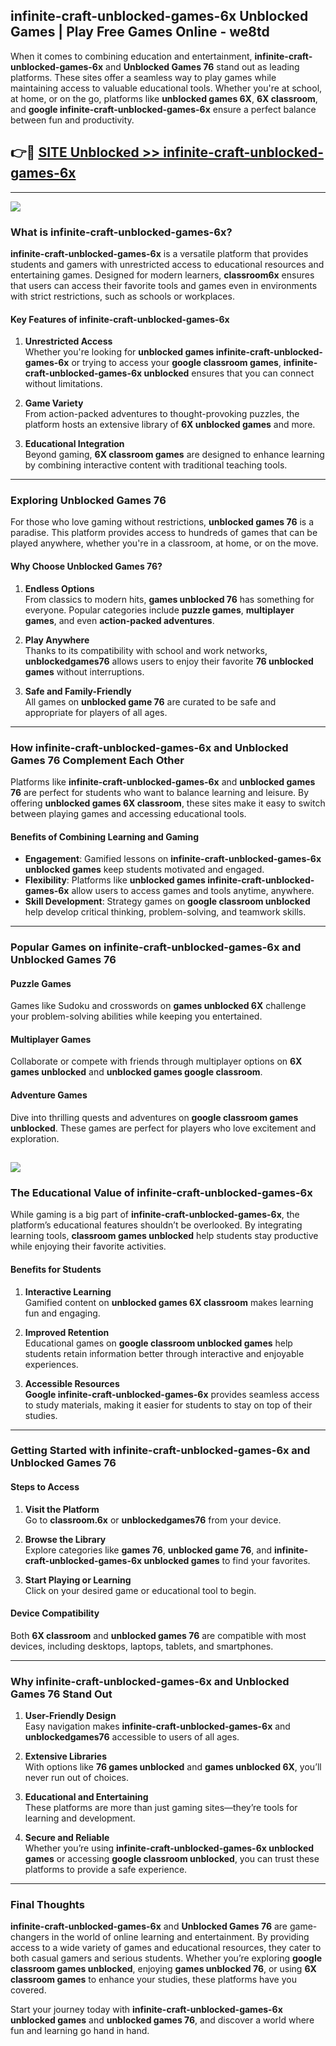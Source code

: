 ## infinite-craft-unblocked-games-6x Unblocked Games | Play Free Games Online - we8td 

When it comes to combining education and entertainment, **infinite-craft-unblocked-games-6x** and **Unblocked Games 76** stand out as leading platforms. These sites offer a seamless way to play games while maintaining access to valuable educational tools. Whether you're at school, at home, or on the go, platforms like **unblocked games 6X**, **6X classroom**, and **google infinite-craft-unblocked-games-6x** ensure a perfect balance between fun and productivity.
## 👉🔴 [SITE Unblocked >> infinite-craft-unblocked-games-6x](http://download.freeplayer.one?title=infinite-craft-unblocked-games-6x&ref=23D)
---
<a href="http://download.freeplayer.one?title=infinite-craft-unblocked-games-6x&ref=23D/"><img src="https://github.com/user-attachments/assets/438f12ca-57a4-47a3-8ead-c64da593a1e5"/></a>
### What is infinite-craft-unblocked-games-6x?  

**infinite-craft-unblocked-games-6x** is a versatile platform that provides students and gamers with unrestricted access to educational resources and entertaining games. Designed for modern learners, **classroom6x** ensures that users can access their favorite tools and games even in environments with strict restrictions, such as schools or workplaces.  

#### Key Features of infinite-craft-unblocked-games-6x  

1. **Unrestricted Access**  
   Whether you're looking for **unblocked games infinite-craft-unblocked-games-6x** or trying to access your **google classroom games**, **infinite-craft-unblocked-games-6x unblocked** ensures that you can connect without limitations.  

2. **Game Variety**  
   From action-packed adventures to thought-provoking puzzles, the platform hosts an extensive library of **6X unblocked games** and more.  

3. **Educational Integration**  
   Beyond gaming, **6X classroom games** are designed to enhance learning by combining interactive content with traditional teaching tools.  



---

### Exploring Unblocked Games 76  

For those who love gaming without restrictions, **unblocked games 76** is a paradise. This platform provides access to hundreds of games that can be played anywhere, whether you're in a classroom, at home, or on the move.  

#### Why Choose Unblocked Games 76?  

1. **Endless Options**  
   From classics to modern hits, **games unblocked 76** has something for everyone. Popular categories include **puzzle games**, **multiplayer games**, and even **action-packed adventures**.  

2. **Play Anywhere**  
   Thanks to its compatibility with school and work networks, **unblockedgames76** allows users to enjoy their favorite **76 unblocked games** without interruptions.  

3. **Safe and Family-Friendly**  
   All games on **unblocked game 76** are curated to be safe and appropriate for players of all ages.  

---

### How infinite-craft-unblocked-games-6x and Unblocked Games 76 Complement Each Other  

Platforms like **infinite-craft-unblocked-games-6x** and **unblocked games 76** are perfect for students who want to balance learning and leisure. By offering **unblocked games 6X classroom**, these sites make it easy to switch between playing games and accessing educational tools.  

#### Benefits of Combining Learning and Gaming  

- **Engagement**: Gamified lessons on **infinite-craft-unblocked-games-6x unblocked games** keep students motivated and engaged.  
- **Flexibility**: Platforms like **unblocked games infinite-craft-unblocked-games-6x** allow users to access games and tools anytime, anywhere.  
- **Skill Development**: Strategy games on **google classroom unblocked** help develop critical thinking, problem-solving, and teamwork skills.  

---

### Popular Games on infinite-craft-unblocked-games-6x and Unblocked Games 76  

#### Puzzle Games  

Games like Sudoku and crosswords on **games unblocked 6X** challenge your problem-solving abilities while keeping you entertained.  

#### Multiplayer Games  

Collaborate or compete with friends through multiplayer options on **6X games unblocked** and **unblocked games google classroom**.  

#### Adventure Games  

Dive into thrilling quests and adventures on **google classroom games unblocked**. These games are perfect for players who love excitement and exploration.  

<a href="http://download.freeplayer.one?title=infinite-craft-unblocked-games-6x&ref=23D/"><img src="https://github.com/user-attachments/assets/fe0c3e91-c8e1-489c-acf0-e2f614c12fb8"/></a>
---

### The Educational Value of infinite-craft-unblocked-games-6x  

While gaming is a big part of **infinite-craft-unblocked-games-6x**, the platform’s educational features shouldn’t be overlooked. By integrating learning tools, **classroom games unblocked** help students stay productive while enjoying their favorite activities.  

#### Benefits for Students  

1. **Interactive Learning**  
   Gamified content on **unblocked games 6X classroom** makes learning fun and engaging.  

2. **Improved Retention**  
   Educational games on **google classroom unblocked games** help students retain information better through interactive and enjoyable experiences.  

3. **Accessible Resources**  
   **Google infinite-craft-unblocked-games-6x** provides seamless access to study materials, making it easier for students to stay on top of their studies.  

---

### Getting Started with infinite-craft-unblocked-games-6x and Unblocked Games 76  

#### Steps to Access  

1. **Visit the Platform**  
   Go to **classroom.6x** or **unblockedgames76** from your device.  

2. **Browse the Library**  
   Explore categories like **games 76**, **unblocked game 76**, and **infinite-craft-unblocked-games-6x unblocked games** to find your favorites.  

3. **Start Playing or Learning**  
   Click on your desired game or educational tool to begin.  

#### Device Compatibility  

Both **6X classroom** and **unblocked games 76** are compatible with most devices, including desktops, laptops, tablets, and smartphones.  

---

### Why infinite-craft-unblocked-games-6x and Unblocked Games 76 Stand Out  

1. **User-Friendly Design**  
   Easy navigation makes **infinite-craft-unblocked-games-6x** and **unblockedgames76** accessible to users of all ages.  

2. **Extensive Libraries**  
   With options like **76 games unblocked** and **games unblocked 6X**, you’ll never run out of choices.  

3. **Educational and Entertaining**  
   These platforms are more than just gaming sites—they’re tools for learning and development.  

4. **Secure and Reliable**  
   Whether you’re using **infinite-craft-unblocked-games-6x unblocked games** or accessing **google classroom unblocked**, you can trust these platforms to provide a safe experience.  

---

### Final Thoughts  

**infinite-craft-unblocked-games-6x** and **Unblocked Games 76** are game-changers in the world of online learning and entertainment. By providing access to a wide variety of games and educational resources, they cater to both casual gamers and serious students. Whether you’re exploring **google classroom games unblocked**, enjoying **games unblocked 76**, or using **6X classroom games** to enhance your studies, these platforms have you covered.  

Start your journey today with **infinite-craft-unblocked-games-6x unblocked games** and **unblocked games 76**, and discover a world where fun and learning go hand in hand.  
